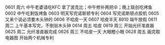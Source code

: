 
0601 周六 中午老婆请吃KFC 拿了波克比；中午修补两把伞；晚上联创吃烤鱼
0602 中午吃剩饭烤鱼
0603 明天写完诺斯顿专利
0604 写完诺斯顿点胶机
0605 又来个说必须要木头钟的
0606 不哈皮一天
0607 哈皮半天
8910 端午放假
0611 周二 上午基本写完，不倒翁木头钟
0614 周五 哈皮
0619 周三 开始光纤准直器
0625 周二 光纤准直器完成
0626 周三 不哈皮一天 大眼瞪小眼
0628 周五 画完取电器图 开始两个机械专利